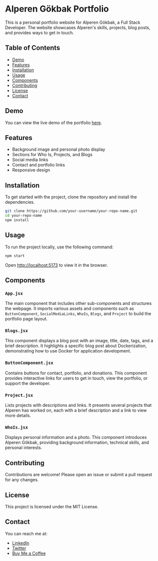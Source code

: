 # Alperen Gökbak Portfolio

This is a personal portfolio website for Alperen Gökbak, a Full Stack Developer. The website showcases Alperen's skills, projects, blog posts, and provides ways to get in touch.

## Table of Contents

- [Demo](#demo)
- [Features](#features)
- [Installation](#installation)
- [Usage](#usage)
- [Components](#components)
- [Contributing](#contributing)
- [License](#license)
- [Contact](#contact)

## Demo

You can view the live demo of the portfolio [here](https://alperengokbak.github.io/).

## Features

- Background image and personal photo display
- Sections for Who Is, Projects, and Blogs
- Social media links
- Contact and portfolio links
- Responsive design

## Installation

To get started with the project, clone the repository and install the dependencies.

```bash
git clone https://github.com/your-username/your-repo-name.git
cd your-repo-name
npm install
```

## Usage

To run the project locally, use the following command:

```bash
npm start
```

Open [http://localhost:5173](http://localhost:5173) to view it in the browser.

## Components

### `App.jsx`

The main component that includes other sub-components and structures the webpage. It imports various assets and components such as `ButtonComponent`, `SocialMediaLinks`, `WhoIs`, `Blogs`, and `Project` to build the portfolio page layout.

### `Blogs.jsx`

This component displays a blog post with an image, title, date, tags, and a brief description. It highlights a specific blog post about Dockerization, demonstrating how to use Docker for application development.

### `ButtonComponent.jsx`

Contains buttons for contact, portfolio, and donations. This component provides interactive links for users to get in touch, view the portfolio, or support the developer.

### `Project.jsx`

Lists projects with descriptions and links. It presents several projects that Alperen has worked on, each with a brief description and a link to view more details.

### `WhoIs.jsx`

Displays personal information and a photo. This component introduces Alperen Gökbak, providing background information, technical skills, and personal interests.

## Contributing

Contributions are welcome! Please open an issue or submit a pull request for any changes.

## License

This project is licensed under the MIT License.

## Contact

You can reach me at:

- [LinkedIn](#)
- [Twitter](#)
- [Buy Me a Coffee](https://www.buymeacoffee.com/alperenSE)
